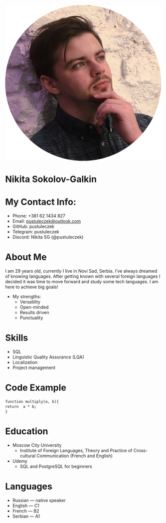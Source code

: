 ![CV profile picture](profile-picture.png)

# Nikita Sokolov-Galkin

# My Contact Info:
* Phone: +381 62 1434 827
* Email: pustuleczek@outlook.com
* GitHub: pustuleczek
* Telegram: pustuleczek
* Discord: Nikita SG (@pustuleczek)

# About Me

I am 29 years old, currently I live in Novi Sad, Serbia. I’ve always dreamed of knowing languages. After getting known with several foreign languages I decided it was time to move forward and study some tech languages. I am here to achieve big goals!
* My strengths:
    - Versatility
    - Open-minded
    - Results driven
    - Punctuality

# Skills
* SQL
* Linguistic Quality Assurance (LQA) 
* Localization
* Project management

# Code Example

```
function multiply(a, b){
return  a * b;
}
```
# Education
* Moscow City University
    - Institute of Foreign Languages, Theory and Practice of Cross-cultural Communication (French and English)
* Udemy
    - SQL and PostgreSQL for beginners

# Languages
* Russian — native speaker
* English — C1
* French — B2
* Serbian — A1